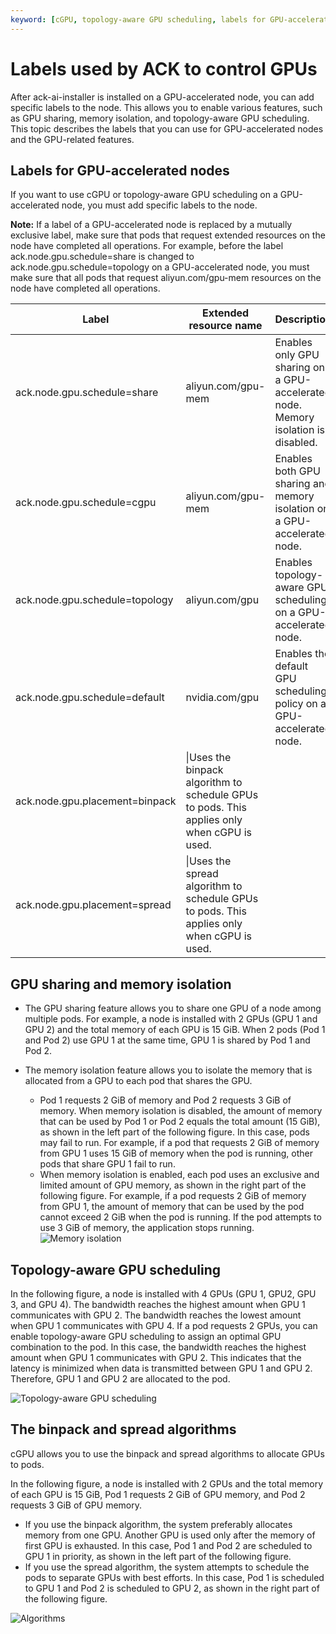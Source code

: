 ```yaml
---
keyword: [cGPU, topology-aware GPU scheduling, labels for GPU-accelerated nodes]
---
```


# Labels used by ACK to control GPUs

After ack-ai-installer is installed on a GPU-accelerated node, you can add specific labels to the node. This allows you to enable various features, such as GPU sharing, memory isolation, and topology-aware GPU scheduling. This topic describes the labels that you can use for GPU-accelerated nodes and the GPU-related features.

## Labels for GPU-accelerated nodes

If you want to use cGPU or topology-aware GPU scheduling on a GPU-accelerated node, you must add specific labels to the node.

**Note:** If a label of a GPU-accelerated node is replaced by a mutually exclusive label, make sure that pods that request extended resources on the node have completed all operations. For example, before the label ack.node.gpu.schedule=share is changed to ack.node.gpu.schedule=topology on a GPU-accelerated node, you must make sure that all pods that request aliyun.com/gpu-mem resources on the node have completed all operations.

|Label|Extended resource name|Description|
|-----|----------------------|-----------|
|ack.node.gpu.schedule=share|aliyun.com/gpu-mem|Enables only GPU sharing on a GPU-accelerated node. Memory isolation is disabled.|
|ack.node.gpu.schedule=cgpu|aliyun.com/gpu-mem|Enables both GPU sharing and memory isolation on a GPU-accelerated node.|
|ack.node.gpu.schedule=topology|aliyun.com/gpu|Enables topology-aware GPU scheduling on a GPU-accelerated node.|
|ack.node.gpu.schedule=default|nvidia.com/gpu|Enables the default GPU scheduling policy on a GPU-accelerated node.|
|ack.node.gpu.placement=binpack|\\|Uses the binpack algorithm to schedule GPUs to pods. This applies only when cGPU is used.|
|ack.node.gpu.placement=spread|\\|Uses the spread algorithm to schedule GPUs to pods. This applies only when cGPU is used.|

## GPU sharing and memory isolation

-   The GPU sharing feature allows you to share one GPU of a node among multiple pods. For example, a node is installed with 2 GPUs \(GPU 1 and GPU 2\) and the total memory of each GPU is 15 GiB. When 2 pods \(Pod 1 and Pod 2\) use GPU 1 at the same time, GPU 1 is shared by Pod 1 and Pod 2.
-   The memory isolation feature allows you to isolate the memory that is allocated from a GPU to each pod that shares the GPU.

    -   Pod 1 requests 2 GiB of memory and Pod 2 requests 3 GiB of memory. When memory isolation is disabled, the amount of memory that can be used by Pod 1 or Pod 2 equals the total amount \(15 GiB\), as shown in the left part of the following figure. In this case, pods may fail to run. For example, if a pod that requests 2 GiB of memory from GPU 1 uses 15 GiB of memory when the pod is running, other pods that share GPU 1 fail to run.
    -   When memory isolation is enabled, each pod uses an exclusive and limited amount of GPU memory, as shown in the right part of the following figure. For example, if a pod requests 2 GiB of memory from GPU 1, the amount of memory that can be used by the pod cannot exceed 2 GiB when the pod is running. If the pod attempts to use 3 GiB of memory, the application stops running.
    ![Memory isolation](https://static-aliyun-doc.oss-accelerate.aliyuncs.com/assets/img/en-US/0815540161/p185643.png)


## Topology-aware GPU scheduling

In the following figure, a node is installed with 4 GPUs \(GPU 1, GPU2, GPU 3, and GPU 4\). The bandwidth reaches the highest amount when GPU 1 communicates with GPU 2. The bandwidth reaches the lowest amount when GPU 1 communicates with GPU 4. If a pod requests 2 GPUs, you can enable topology-aware GPU scheduling to assign an optimal GPU combination to the pod. In this case, the bandwidth reaches the highest amount when GPU 1 communicates with GPU 2. This indicates that the latency is minimized when data is transmitted between GPU 1 and GPU 2. Therefore, GPU 1 and GPU 2 are allocated to the pod.

![Topology-aware GPU scheduling](https://static-aliyun-doc.oss-accelerate.aliyuncs.com/assets/img/en-US/0815540161/p185646.png)

## The binpack and spread algorithms

cGPU allows you to use the binpack and spread algorithms to allocate GPUs to pods.

In the following figure, a node is installed with 2 GPUs and the total memory of each GPU is 15 GiB, Pod 1 requests 2 GiB of GPU memory, and Pod 2 requests 3 GiB of GPU memory.

-   If you use the binpack algorithm, the system preferably allocates memory from one GPU. Another GPU is used only after the memory of first GPU is exhausted. In this case, Pod 1 and Pod 2 are scheduled to GPU 1 in priority, as shown in the left part of the following figure.
-   If you use the spread algorithm, the system attempts to schedule the pods to separate GPUs with best efforts. In this case, Pod 1 is scheduled to GPU 1 and Pod 2 is scheduled to GPU 2, as shown in the right part of the following figure.

![Algorithms](https://static-aliyun-doc.oss-accelerate.aliyuncs.com/assets/img/en-US/0815540161/p185649.png)

